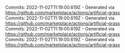 Commits: 2022-11-02T11:19:00.619Z - Generated via https://github.com/marketplace/actions/artificial-grass
<br>
Commits: 2022-11-02T11:19:00.619Z - Generated via https://github.com/marketplace/actions/artificial-grass
<br>
Commits: 2022-11-02T11:19:00.619Z - Generated via https://github.com/marketplace/actions/artificial-grass
<br>
Commits: 2022-11-02T11:19:00.619Z - Generated via https://github.com/marketplace/actions/artificial-grass
<br>
